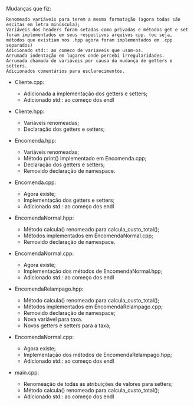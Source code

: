 Mudanças que fiz:

    Renomeado variáveis para terem a mesma formatação (agora todas são escitas em letra minúscula);
    Variáveis dos headers foram setadas como privadas e métodos get e set foram implementados em seus respectivos arquivos cpp. (ou seja, métodos que existiam nos .hpp agora foram implementados em .cpp separados)
    Adicionado std:: ao comeco de variaveis que usam-os.
    Arrumada indentação em lugares onde percebi irregularidades.
    Arrumada chamada de variáveis por causa da mudança de getters e setters.
    Adicionados comentários para esclarecimentos.

- Cliente.cpp:
    * Adicionada a implementação dos getters e setters;
    * Adicionado std:: ao começo dos endl

- Cliente.hpp:
    * Variáveis renomeadas;
    * Declaração dos getters e setters;

- Encomenda.hpp:
    * Variáveis renomeadas;
    * Método print() implementado em Encomenda.cpp;
    * Declaração dos getters e setters;
    * Removido declaração de namespace.

- Encomenda.cpp:
    * Agora existe;
    * Implementação dos getters e setters;
    * Adicionado std:: ao começo dos endl

- EncomendaNormal.hpp:
    * Método calcula() renomeado para calcula_custo_total();
    * Métodos implementados em EncomendaNormal.cpp;
    * Removido declaração de namespace.

- EncomendaNormal.cpp:
    * Agora existe;
    * Implementação dos métodos de EncomendaNormal.hpp;
    * Adicionado std:: ao começo dos endl

- EncomendaRelampago.hpp:
    * Método calcula() renomeado para calcula_custo_total();
    * Métodos implementados em EncomendaRelampago.cpp;
    * Removido declaração de namespace;
    * Nova variável para taxa.
    * Novos getters e setters para a taxa;

- EncomendaNormal.cpp:
    * Agora existe;
    * Implementação dos métodos de EncomendaRelampago.hpp;
    * Adicionado std:: ao começo dos endl

- main.cpp:
    * Renomeação de todas as atribuições de valores para setters;
    * Método calcula() renomeado para calcula_custo_total();
    * Adicionado std:: ao começo dos endl